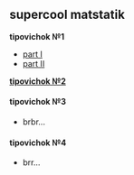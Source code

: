 ## supercool matstatik 
**tipovichok №1**
- [part I ](https://kimvlry.github.io/supercool-matstatik/pdfs/1.1.pdf)
- [part II](https://kimvlry.github.io/supercool-matstatik/pdfs/1.2.pdf)

[**tipovichok №2**](https://kimvlry.github.io/supercool-matstatik/pdfs/2.0.pdf)
  
#### tipovichok №3
- brbr...
  
#### tipovichok №4
- brr...
